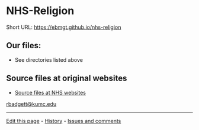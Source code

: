 # NHS-Religion

Short URL: https://ebmgt.github.io/nhs-religion

## Our files:
* See directories listed above

## Source files at original websites
* [Source files at NHS websites](https://www.nhsstaffsurveys.com/results/national-results/)

rbadgett@kumc.edu

-------------------------------

[Edit this page](../../edit/master/README.md) - [History](../../commits/master/README.md)  - 
[Issues and comments](../../issues?q=is%3Aboth+is%3Aissue)

